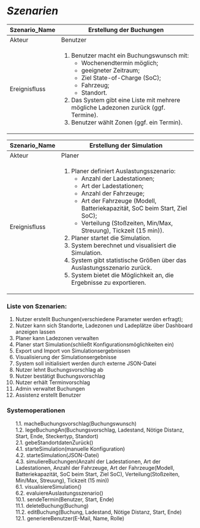 <h1><i> Szenarien </i></h1>

| Szenario_Name | Erstellung der Buchungen                                     |
| :------------ | ------------------------------------------------------------ |
| Akteur        | Benutzer                                                     |
| Ereignisfluss | <ol><li>Benutzer macht ein Buchungswunsch mit:<ul><li>Wochenendtermin möglich;</li><li>geeigneter Zeitraum;</li><li>Ziel State-of-Charge (SoC);</li><li>Fahrzeug;</li><li>Standort.</li></ul></li><li>Das System gibt eine Liste mit mehrere mögliche Ladezonen zurück (ggf. Termine).</li><li>Benutzer wählt Zonen (ggf. ein Termin).</li></ol> |

| Szenario_Name | Erstellung der Simulation                                    |
| :------------ | ------------------------------------------------------------ |
| Akteur        | Planer                                                       |
| Ereignisfluss | <ol><li>Planer definiert Auslastungsszenario:<ul><li>Anzahl der Ladestationen;</li><li>Art der Ladestationen;</li><li>Anzahl der Fahrzeuge;</li><li>Art der Fahrzeuge (Modell, Batteriekapazität, SoC beim Start, Ziel SoC);</li><li>Verteilung (Stoßzeiten, Min/Max, Streuung), Tickzeit (15 min)).</li></ul></li><li>Planer startet die Simulation.</li><li>System berechnet und visualisiert die Simulation.</li><li>System gibt statistische Größen über das Auslastungsszenario zurück.</li><li>System bietet die Möglichkeit an, die Ergebnisse zu exportieren.</li></ol> |

<h3>Liste von Szenarien:</h3>
<ol>
    <li>Nutzer erstellt Buchungen(verschiedene Parameter werden erfragt);</li>
	<li>Nutzer kann sich Standorte, Ladezonen und Ladeplätze über Dashboard anzeigen lassen</li>
    <li>Planer kann Ladezonen verwalten</li>
	<li>Planer start Simulation(schließt Konfigurationsmöglichkeiten ein)</li>
    <li>Export und Import von Simulationsergebnissen</li>
	<li>Visualisierung der Simulationsergebnisse</li>
    <li>System soll initialisiert werden durch externe JSON-Datei</li>
	<li>Nutzer lehnt Buchungsvorschlag ab</li>
    <li>Nutzer bestätigt Buchungsvorschlag</li>
	<li>Nutzer erhält Terminvorschlag</li>
    <li>Admin verwaltet Buchungen</li>
	<li>Assistenz erstellt Benutzer</li>
</ol>





<h3> Systemoperationen </h3>
<ul style="list-style:none">
	<li>1.1. macheBuchungsvorschlag(Buchungswunsch)</li>
	<li>1.2. legeBuchungAn(Buchungsvorschlag, Ladestand, Nötige Distanz, Start, Ende, Steckertyp, Standort)</li>
    <li>2.1. gebeStandortdatenZurück()</li>
	<li>4.1. starteSimulation(manuelle Konfiguration)</li>
    <li>4.2. starteSimulation(JSON-Datei)</li>
	<li>4.3. simuliereBuchungen(Anzahl der Ladestationen, Art der Ladestationen, Anzahl der Fahrzeuge, Art der Fahrzeuge(Modell, Batteriekapazität, SoC beim Start, Ziel SoC), Verteilung(Stoßzeiten, Min/Max, Streuung), Tickzeit (15 min))</li>
    <li>6.1. visualisiereSimulation()</li>
	<li>6.2. evaluiereAuslastungsszenario()</li>
	<li>10.1. sendeTermin(Benutzer, Start, Ende)</li>
    <li>11.1. deleteBuchung(Buchung)</li>
	<li>11.2. editBuchung(Buchung, Ladestand, Nötige Distanz, Start, Ende)</li>
    <li>12.1. generiereBenutzer(E-Mail, Name, Rolle)</li>
</ul>

